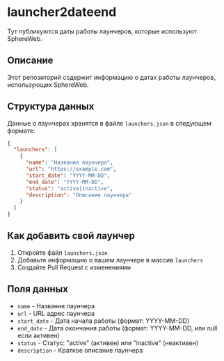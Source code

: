 # launcher2dateend

Тут публикуются даты работы лаунчеров, которые используют SphereWeb.

## Описание

Этот репозиторий содержит информацию о датах работы лаунчеров, использующих SphereWeb.

## Структура данных

Данные о лаунчерах хранятся в файле `launchers.json` в следующем формате:

```json
{
  "launchers": [
    {
      "name": "Название лаунчера",
      "url": "https://example.com",
      "start_date": "YYYY-MM-DD",
      "end_date": "YYYY-MM-DD",
      "status": "active|inactive",
      "description": "Описание лаунчера"
    }
  ]
}
```

## Как добавить свой лаунчер

1. Откройте файл `launchers.json`
2. Добавьте информацию о вашем лаунчере в массив `launchers`
3. Создайте Pull Request с изменениями

## Поля данных

- `name` - Название лаунчера
- `url` - URL адрес лаунчера
- `start_date` - Дата начала работы (формат: YYYY-MM-DD)
- `end_date` - Дата окончания работы (формат: YYYY-MM-DD, или null если активен)
- `status` - Статус: "active" (активен) или "inactive" (неактивен)
- `description` - Краткое описание лаунчера